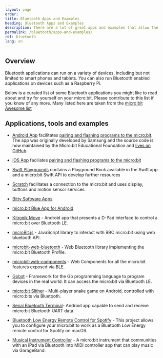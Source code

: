 ```yaml
---
layout: page
order:
title: Bluetooth Apps and Examples
heading: Bluetooth Apps and Examples
description: There are a lot of great apps and examples that allow the micro:bit to talk to a smartphone over BLE
permalink: /bluetooth/apps-and-examples/
ref: bluetooth
lang: en
---
```


## Overview

Bluetooth applications can run on a variety of devices, including but not limited to smart phones and tablets. You can also run Bluetooth enabled applications on devices such as a Raspberry Pi.

Below is a curated list of some Bluetooth applications you might like to read about and try for yourself on your micro:bit. Please contribute to this list if you know of any more. Many listed here are taken from the [micro:bit Awesome list](https://github.com/carlosperate/awesome-microbit)

## Applications, tools and examples

- [Android App](https://play.google.com/store/apps/details?id=com.samsung.microbit) facilitates [pairing and flashing programs to the micro:bit](https://support.microbit.org/en/support/solutions/articles/19000051025-pairing-and-flashing-code-via-bluetooth). The app was originally developed by Samsung and the source code is now maintained by the Micro:bit Educational Foundation and [lives on GitHub](https://github.com/microbit-foundation/microbit-android/)

- [iOS App](https://apps.apple.com/gb/app/micro-bit/id1092687276) faciliates [pairing and flashing programs to the micro:bit](https://support.microbit.org/en/support/solutions/articles/19000051025-pairing-and-flashing-code-via-bluetooth)

- [Swift Playgrounds](https://github.com/microbit-foundation/microbit-swift-playgrounds) contains a Playground Book available in the Swift app and a micro:bit Swift API to develop further resources

- [Scratch](https://scratch.mit.edu/microbit) facilitates a connection to the micro:bit and uses display, buttons and motion sensor services.

- [Bitty Software Apps](https://bittysoftware.blogspot.com/p/applications.html)

- [micro:bit Blue App for Android](https://github.com/microbit-foundation/microbit-blue)

- [Kitronik Move](https://play.google.com/store/apps/details?id=com.kitronik.blemove) - Android app that presents a D-Pad interface to control a micro:bit over Bluetooth LE.

- [microBit.js](https://github.com/antefact/microBit.js) - JavaScript library to interact with BBC micro:bit using web bluetooth API.

- [microbit-web-bluetooth](https://github.com/thegecko/microbit-web-bluetooth) - Web Bluetooth library implementing the micro:bit Bluetooth Profile.

- [microbit-web-components](https://github.com/thegecko/microbit-web-components) - Web Components for all the micro:bit features exposed via BLE.

- [Gobot](https://gobot.io/documentation/platforms/microbit/) - Framework for the Go programming language to program devices in the real world. It can access the micro:bit via Bluetooth LE.

- [micro:bit Slither](https://github.com/novucs/microbit-slither) - Multi-player snake game on Android, controlled with micro:bits via Bluetooth.

- [Serial Bluetooth Terminal](https://play.google.com/store/apps/details?id=de.kai_morich.serial_bluetooth_terminal)- Android app capable to send and receive micro:bit Bluetooth UART data.

- [Bluetooth Low Energy Remote Control for Spotify](https://www.hackster.io/josejuansanchez/bluetooth-low-energy-remote-control-for-spotify-3438d1) - This project allows you to configure your micro:bit to work as a Bluetooth Low Energy remote control for Spotify on macOS.

- [Musical Instrument Controller](https://phwallen.github.io/microbit-music-controller/) - A micro:bit instrument that communities with an iPad via Bluetooth into MIDI controller app that can play music via GarageBand.
